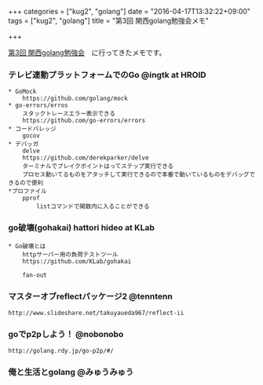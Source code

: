+++
categories = ["kug2", "golang"]
date = "2016-04-17T13:32:22+09:00"
tags = ["kug2", "golang"]
title = "第3回 関西golang勉強会メモ"

+++

<a href="http://kug2.connpass.com/event/29065/" target=_blank>第3回 関西golang勉強会</a>　に行ってきたメモです。



### テレビ連動プラットフォームでのGo @ingtk at HROID
	* GoMock
		https://github.com/golang/mock
	* go-errors/erros
		スタックトレースエラー表示できる
		https://github.com/go-errors/errors
	* コードバレッジ
		gocov
	* デバッガ
		delve
		https://github.com/derekparker/delve
		ターミナルでブレイクポイントはってステップ実行できる
		プロセス動いてるものをアタッチして実行できるので本番で動いているものをデバッグできるので便利
	*プロファイル
		pprof
			listコマンドで関数内に入ることができる

### go破壊(gohakai) hattori hideo at KLab
	* Go破壊とは
		httpサーバー用の負荷テストツール
		https://github.com/KLab/gohakai
	
		fan-out

### マスターオブreflectパッケージ2 @tenntenn
	http://www.slideshare.net/takuyaueda967/reflect-ii	

### goでp2pしよう！ @nobonobo
	http://golang.rdy.jp/go-p2p/#/

### 俺と生活とgolang @みゅうみゅう	




